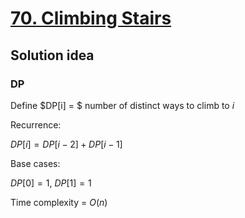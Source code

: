 # [70. Climbing Stairs]()

## Solution idea

### DP
Define $DP[i] = $ number of distinct ways to climb to $i$ 

Recurrence:

$DP[i] = DP[i-2] + DP[i-1]$

Base cases:

$DP[0] = 1$, $DP[1] = 1$

Time complexity = $O(n)$